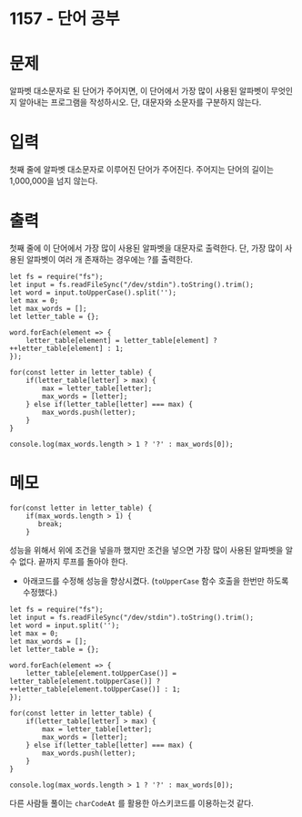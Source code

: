 # 1157 - 단어 공부


# 문제
알파벳 대소문자로 된 단어가 주어지면, 이 단어에서 가장 많이 사용된 알파벳이 무엇인지 알아내는 프로그램을 작성하시오. 단, 대문자와 소문자를 구분하지 않는다.

# 입력
첫째 줄에 알파벳 대소문자로 이루어진 단어가 주어진다. 주어지는 단어의 길이는 1,000,000을 넘지 않는다.

# 출력
첫째 줄에 이 단어에서 가장 많이 사용된 알파벳을 대문자로 출력한다. 단, 가장 많이 사용된 알파벳이 여러 개 존재하는 경우에는 ?를 출력한다.
```
let fs = require("fs");
let input = fs.readFileSync("/dev/stdin").toString().trim();
let word = input.toUpperCase().split('');
let max = 0;
let max_words = [];
let letter_table = {};

word.forEach(element => {
    letter_table[element] = letter_table[element] ? ++letter_table[element] : 1;
});

for(const letter in letter_table) {
    if(letter_table[letter] > max) {
        max = letter_table[letter];
        max_words = [letter];
    } else if(letter_table[letter] === max) {
        max_words.push(letter);
    }
}

console.log(max_words.length > 1 ? '?' : max_words[0]);
```

# 메모
```
for(const letter in letter_table) {
    if(max_words.length > 1) {
       break;
    }
```
성능을 위해서 위에 조건을 넣을까 했지만 조건을 넣으면 가장 많이 사용된 알파벳을 알 수 없다. 끝까지 루프를 돌아야 한다.

- 아래코드를 수정해 성능을 향상시켰다. (`toUpperCase` 함수 호출을 한번만 하도록 수정했다.)
```
let fs = require("fs");
let input = fs.readFileSync("/dev/stdin").toString().trim();
let word = input.split('');
let max = 0;
let max_words = [];
let letter_table = {};

word.forEach(element => {
    letter_table[element.toUpperCase()] = letter_table[element.toUpperCase()] ? ++letter_table[element.toUpperCase()] : 1;
});

for(const letter in letter_table) {
    if(letter_table[letter] > max) {
        max = letter_table[letter];
        max_words = [letter];
    } else if(letter_table[letter] === max) {
        max_words.push(letter);
    }
}

console.log(max_words.length > 1 ? '?' : max_words[0]);
```

다른 사람들 풀이는 `charCodeAt` 를 활용한 아스키코드를 이용하는것 같다.
